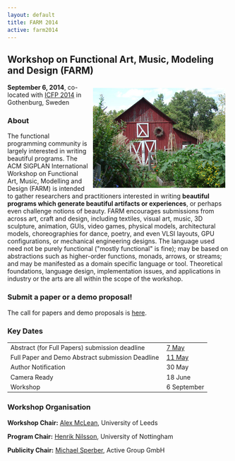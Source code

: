 ```yaml
---
layout: default
title: FARM 2014
active: farm2014
---
```


## Workshop on Functional Art, Music, Modeling and Design (FARM)

<img src="/files/farm-lambda-small.jpg" style="float: right; margin: 10px;" />

**September 6, 2014**, co-located with [ICFP
2014](http://icfpconference.org/icfp2014/) in Gothenburg, Sweden

### About

The functional programming community is largely interested in writing
beautiful programs. The ACM SIGPLAN International Workshop on
Functional Art, Music, Modelling and Design (FARM) is intended to
gather researchers and practitioners interested in writing **beautiful
programs which generate beautiful artifacts or experiences**, or perhaps
even challenge notions of beauty. FARM encourages submissions from
across art, craft and design, including textiles, visual art, music,
3D sculpture, animation, GUIs, video games, physical models,
architectural models, choreographies for dance, poetry, and even VLSI
layouts, GPU configurations, or mechanical engineering designs. The
language used need not be purely functional ("mostly functional" is
fine); may be based on abstractions such as higher-order functions,
monads, arrows, or streams; and may be manifested as a domain specific
language or tool. Theoretical foundations, language design,
implementation issues, and applications in industry or the arts are
all within the scope of the workshop.

### Submit a paper or a demo proposal!

The call for papers and demo proposals is [here](cfp.html).

### Key Dates

<table>
<tr>
<td style="padding-right:10px">Abstract (for Full Papers) submission deadline</td><td><a href="http://www.timeanddate.com/worldclock/fixedtime.html?msg=FARM+2014+paper+abstracts+due&amp;iso=20140507T2355&amp;p1=1033">7 May</a></td>
</tr>
<tr>
<td style="padding-right:10px">Full Paper and Demo Abstract submission Deadline</td><td><a href="http://www.timeanddate.com/worldclock/fixedtime.html?msg=FARM+2014+papers+and+demo+abstracts+due&amp;iso=20140511T2355&amp;p1=1033">11 May</a></td>
</tr>
<tr>
<td style="padding-right:10px">Author Notification</td><td>30 May</td>
</tr>
<tr>
<td style="padding-right:10px">Camera Ready</td><td>18 June</td>
</tr>
<tr>
<td style="padding-right:10px">Workshop</td><td>6 September</td>
</tr>
</table>

### Workshop Organisation

**Workshop Chair:** [Alex McLean](http://music.leeds.ac.uk/people/alex-mclean/), University of Leeds

**Program Chair:** [Henrik Nilsson](http://www.cs.nott.ac.uk/~nhn/), University of Nottingham

**Publicity Chair:** [Michael Sperber](http://www.deinprogramm.de/sperber/), Active Group GmbH


